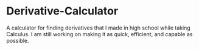 # Derivative-Calculator
A calculator for finding derivatives that I made in high school while taking Calculus. I am still working on making it as quick, efficient, and capable as possible.
